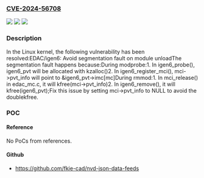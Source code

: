 ### [CVE-2024-56708](https://cve.mitre.org/cgi-bin/cvename.cgi?name=CVE-2024-56708)
![](https://img.shields.io/static/v1?label=Product&message=Linux&color=blue)
![](https://img.shields.io/static/v1?label=Version&message=10590a9d4f23e0a519730d79d39331df60ad2079%3C%20029ac07bb92d2f7502d47a4916f197a8445d83bf%20&color=brighgreen)
![](https://img.shields.io/static/v1?label=Vulnerability&message=n%2Fa&color=brighgreen)

### Description

In the Linux kernel, the following vulnerability has been resolved:EDAC/igen6: Avoid segmentation fault on module unloadThe segmentation fault happens because:During modprobe:1. In igen6_probe(), igen6_pvt will be allocated with kzalloc()2. In igen6_register_mci(), mci->pvt_info will point to   &igen6_pvt->imc[mc]During rmmod:1. In mci_release() in edac_mc.c, it will kfree(mci->pvt_info)2. In igen6_remove(), it will kfree(igen6_pvt);Fix this issue by setting mci->pvt_info to NULL to avoid the doublekfree.

### POC

#### Reference
No PoCs from references.

#### Github
- https://github.com/fkie-cad/nvd-json-data-feeds

